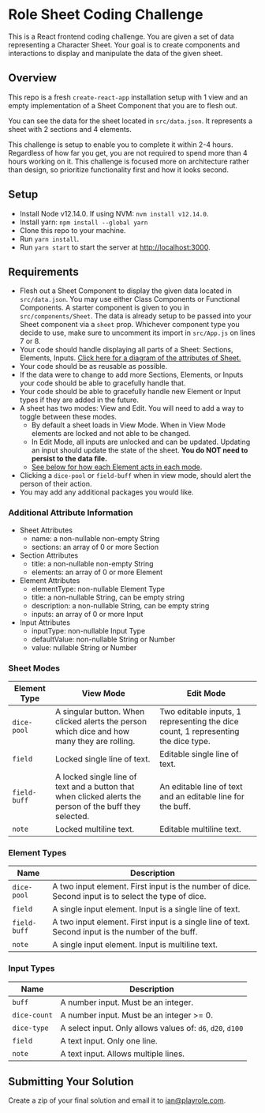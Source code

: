 # Role Sheet Coding Challenge

This is a React frontend coding challenge. You are given a set of data representing a Character Sheet. Your goal is to create components and interactions to display and manipulate the data of the given sheet.

## Overview

This repo is a fresh `create-react-app` installation setup with 1 view and an empty implementation of a Sheet Component that you are to flesh out.

You can see the data for the sheet located in `src/data.json`. It represents a sheet with 2 sections and 4 elements.

This challenge is setup to enable you to complete it within 2-4 hours. Regardless of how far you get, you are not required to spend more than 4 hours working on it. This challenge is focused more on architecture rather than design, so prioritize functionality first and how it looks second.

## Setup

- Install Node v12.14.0. If using NVM: `nvm install v12.14.0`.
- Install yarn: `npm install --global yarn`
- Clone this repo to your machine.
- Run `yarn install`.
- Run `yarn start` to start the server at [http://localhost:3000](http://localhost:3000).

## Requirements

- Flesh out a Sheet Component to display the given data located in `src/data.json`. You may use either Class Components or Functional Components. A starter component is given to you in `src/components/Sheet`. The data is already setup to be passed into your Sheet component via a `sheet` prop. Whichever component type you decide to use, make sure to uncomment its import in `src/App.js` on lines 7 or 8.
- Your code should handle displaying all parts of a Sheet: Sections, Elements, Inputs. [Click here for a diagram of the attributes of Sheet.](https://drive.google.com/file/d/1Tv2Ep3ARpz334Rf3YPf1tu29J89xgsT2/view?usp=sharing)
- Your code should be as reusable as possible.
- If the data were to change to add more Sections, Elements, or Inputs your code should be able to gracefully handle that.
- Your code should be able to gracefully handle new Element or Input types if they are added in the future.
- A sheet has two modes: View and Edit. You will need to add a way to toggle between these modes.
  - By default a sheet loads in View Mode. When in View Mode elements are locked and not able to be changed.
  - In Edit Mode, all inputs are unlocked and can be updated. Updating an input should update the state of the sheet. **You do NOT need to persist to the data file.**
  - [See below for how each Element acts in each mode](#sheet-modes).
- Clicking a `dice-pool` or `field-buff` when in view mode, should alert the person of their action.
- You may add any additional packages you would like.

### Additional Attribute Information

- Sheet Attributes
  - name: a non-nullable non-empty String
  - sections: an array of 0 or more Section
- Section Attributes
  - title: a non-nullable non-empty String
  - elements: an array of 0 or more Element
- Element Attributes
  - elementType: non-nullable Element Type
  - title: a non-nullable String, can be empty string
  - description: a non-nullable String, can be empty string
  - inputs: an array of 0 or more Input
- Input Attributes
  - inputType: non-nullable Input Type
  - defaultValue: non-nullable String or Number
  - value: nullable String or Number

### Sheet Modes

| Element Type | View Mode | Edit Mode |
| ------------ | --------- | --------- |
| `dice-pool` | A singular button. When clicked alerts the person which dice and how many they are rolling. | Two editable inputs, 1 representing the dice count, 1 representing the dice type. |
| `field` | Locked single line of text. | Editable single line of text. |
| `field-buff` | A locked single line of text and a button that when clicked alerts the person of the buff they selected. | An editable line of text and an editable line for the buff. |
| `note` | Locked multiline text. | Editable multiline text. |

### Element Types

| Name | Description |
| ---- | ----------- |
| `dice-pool` | A two input element. First input is the number of dice. Second input is to select the type of dice. |
| `field` | A single input element. Input is a single line of text. |
| `field-buff` | A two input element. First input is a single line of text. Second input is the number of the buff. |
| `note` | A single input element. Input is multiline text. |

### Input Types

| Name | Description |
| ---- | ----------- |
| `buff` | A number input. Must be an integer. |
| `dice-count` | A number input. Must be an integer >= 0. |
| `dice-type` | A select input. Only allows values of: `d6`, `d20`, `d100` |
| `field` | A text input. Only one line. |
| `note` | A text input. Allows multiple lines. |

## Submitting Your Solution

Create a zip of your final solution and email it to ian@playrole.com.
